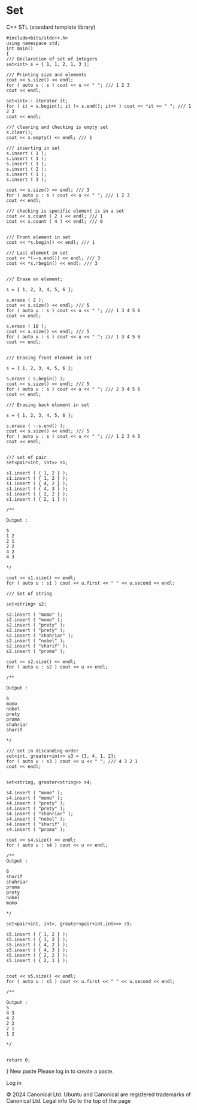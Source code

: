 # Set
C++ STL (standard template library)

	#include<bits/stdc++.h>
	using namespace std;
	int main()
	{
    /// Declaration of set of integers
	set<int> s = { 1, 1, 2, 1, 3 };

	/// Printing size and elements
	cout << s.size() << endl;
	for ( auto u : s ) cout << u << " "; /// 1 2 3
	cout << endl;

	set<int>:: iterator it;
	for ( it = s.begin(); it != s.end(); it++ ) cout << *it << " "; /// 1 2 3
	cout << endl;

	/// clearing and checking is empty set
	s.clear();
	cout << s.empty() << endl; /// 1

	/// inserting in set
	s.insert ( 1 );
	s.insert ( 1 );
	s.insert ( 1 );
	s.insert ( 2 );
	s.insert ( 1 );
	s.insert ( 3 );

	cout << s.size() << endl; /// 3
	for ( auto u : s ) cout << u << " "; /// 1 2 3
	cout << endl;

	/// checking is specific element is in a set
	cout << s.count ( 2 ) << endl; /// 1
	cout << s.count ( 4 ) << endl; /// 0


    /// Front element in set
    cout << *s.begin() << endl; /// 1

    /// Last element in set
    cout << *(--s.end()) << endl; /// 3
    cout << *s.rbegin() << endl; /// 3


    /// Erase an element;

    s = { 1, 2, 3, 4, 5, 6 };

    s.erase ( 2 );
    cout << s.size() << endl; /// 5
	for ( auto u : s ) cout << u << " "; /// 1 3 4 5 6
	cout << endl;

	s.erase ( 10 );
    cout << s.size() << endl; /// 5
	for ( auto u : s ) cout << u << " "; /// 1 3 4 5 6
	cout << endl;


	/// Erasing front element in set

	s = { 1, 2, 3, 4, 5, 6 };

    s.erase ( s.begin() );
    cout << s.size() << endl; /// 5
	for ( auto u : s ) cout << u << " "; /// 2 3 4 5 6
	cout << endl;

	/// Erasing back element in set

	s = { 1, 2, 3, 4, 5, 6 };

    s.erase ( --s.end() );
    cout << s.size() << endl; /// 5
	for ( auto u : s ) cout << u << " "; /// 1 2 3 4 5
	cout << endl;


	/// set of pair
	set<pair<int, int>> s1;

	s1.insert ( { 1, 2 } );
	s1.insert ( { 1, 2 } );
	s1.insert ( { 4, 2 } );
	s1.insert ( { 4, 3 } );
	s1.insert ( { 2, 2 } );
	s1.insert ( { 2, 1 } );

	/**

	Output :

	5
    1 2
    2 1
    2 2
    4 2
    4 3

    */

	cout << s1.size() << endl;
	for ( auto u : s1 ) cout << u.first << " " << u.second << endl;

	/// Set of string

	set<string> s2;

	s2.insert ( "momo" );
	s2.insert ( "momo" );
	s2.insert ( "prety" );
	s2.insert ( "prety" );
	s2.insert ( "shahriar" );
	s2.insert ( "nobel" );
	s2.insert ( "sharif" );
	s2.insert ( "proma" );

	cout << s2.size() << endl;
	for ( auto u : s2 ) cout << u << endl;

	/**

	Output :

	6
    momo
    nobel
    prety
    proma
    shahriar
    sharif

    */

    /// set in discanding order
    set<int, greater<int>> s3 = {3, 4, 1, 2};
    for ( auto u : s3 ) cout << u << " "; /// 4 3 2 1
    cout << endl;


    set<string, greater<string>> s4;

	s4.insert ( "momo" );
	s4.insert ( "momo" );
	s4.insert ( "prety" );
	s4.insert ( "prety" );
	s4.insert ( "shahriar" );
	s4.insert ( "nobel" );
	s4.insert ( "sharif" );
	s4.insert ( "proma" );

	cout << s4.size() << endl;
	for ( auto u : s4 ) cout << u << endl;

	/**
	Output :

	6
    sharif
    shahriar
    proma
    prety
    nobel
    momo

    */

    set<pair<int, int>, greater<pair<int,int>>> s5;

	s5.insert ( { 1, 2 } );
	s5.insert ( { 1, 2 } );
	s5.insert ( { 4, 2 } );
	s5.insert ( { 4, 3 } );
	s5.insert ( { 2, 2 } );
	s5.insert ( { 2, 1 } );


	cout << s5.size() << endl;
	for ( auto u : s5 ) cout << u.first << " " << u.second << endl;

	/**

	Output :
	5
    4 3
    4 2
    2 2
    2 1
    1 2

    */


	return 0;
}
New paste
Please log in to create a paste.

Log in

© 2024 Canonical Ltd. Ubuntu and Canonical are registered trademarks of Canonical Ltd.
Legal info
Go to the top of the page
